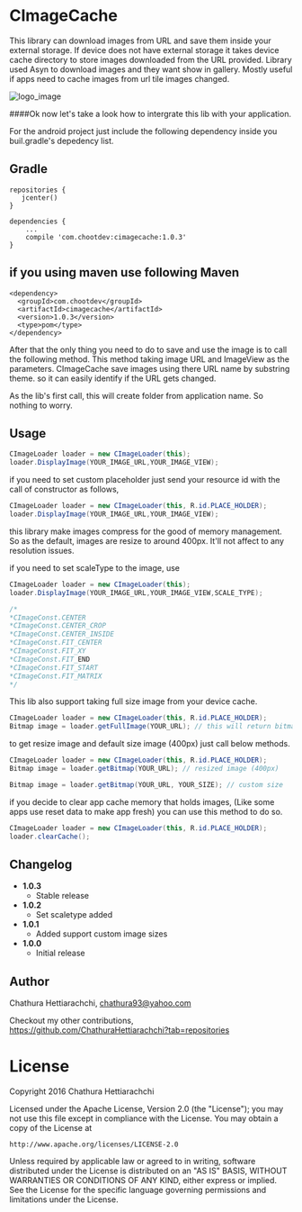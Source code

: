 # CImageCache
This library can download images from URL and save them inside your external storage. If device does not have external storage it takes device cache directory to store images downloaded from the URL provided. Library used Asyn to download images and they want show in gallery. Mostly useful if apps need to cache images from url tile images changed.

![logo_image](https://cloud.githubusercontent.com/assets/13764097/15285396/768100ae-1b74-11e6-9c8a-f664593eee5d.png)

####Ok now let's take a look how to intergrate this lib with your application.

For the android project just include the following dependency inside you buil.gradle's depedency list.

Gradle
------
```
repositories {  
   jcenter()  
}

dependencies {
    ...
    compile 'com.chootdev:cimagecache:1.0.3'
}
```

if you using maven use following
Maven
------
```
<dependency>
  <groupId>com.chootdev</groupId>
  <artifactId>cimagecache</artifactId>
  <version>1.0.3</version>
  <type>pom</type>
</dependency>
```

After that the only thing you need to do to save and use the image is to call the following method. This method taking image URL and ImageView as the parameters. CImageCache save images using there URL name by substring theme. so it can easily identify if the URL gets changed.

As the lib's first call, this will create folder from application name. So nothing to worry.

Usage
-----
```java
CImageLoader loader = new CImageLoader(this);
loader.DisplayImage(YOUR_IMAGE_URL,YOUR_IMAGE_VIEW);
```

if you need to set custom placeholder just send your resource id with the call of constructor as follows,
```java
CImageLoader loader = new CImageLoader(this, R.id.PLACE_HOLDER);
loader.DisplayImage(YOUR_IMAGE_URL,YOUR_IMAGE_VIEW);
```

this library make images compress for the good of memory management. So as the default, images are resize to around 400px. It'll not affect to any resolution issues.

if you need to set scaleType to the image, use
```java
CImageLoader loader = new CImageLoader(this);
loader.DisplayImage(YOUR_IMAGE_URL,YOUR_IMAGE_VIEW,SCALE_TYPE); 

/*
*CImageConst.CENTER
*CImageConst.CENTER_CROP
*CImageConst.CENTER_INSIDE
*CImageConst.FIT_CENTER
*CImageConst.FIT_XY
*CImageConst.FIT_END
*CImageConst.FIT_START
*CImageConst.FIT_MATRIX
*/
```
This lib also support taking full size image from your device cache.
```java
CImageLoader loader = new CImageLoader(this, R.id.PLACE_HOLDER);
Bitmap image = loader.getFullImage(YOUR_URL); // this will return bitmap.
```
to get resize image and default size image (400px) just call below methods.
```java
CImageLoader loader = new CImageLoader(this, R.id.PLACE_HOLDER);
Bitmap image = loader.getBitmap(YOUR_URL); // resized image (400px)

Bitmap image = loader.getBitmap(YOUR_URL, YOUR_SIZE); // custom size
```
if you decide to clear app cache memory that holds images, (Like some apps use reset data to make app fresh)
you can use this method to do so.
```java
CImageLoader loader = new CImageLoader(this, R.id.PLACE_HOLDER);
loader.clearCache();
```

Changelog
---------
* **1.0.3**
    * Stable release
* **1.0.2**
    * Set scaletype added
* **1.0.1**
    * Added support custom image sizes
* **1.0.0**
    * Initial release

## Author

Chathura Hettiarachchi, chathura93@yahoo.com

Checkout my other contributions, https://github.com/ChathuraHettiarachchi?tab=repositories

# License
Copyright 2016 Chathura Hettiarachchi

Licensed under the Apache License, Version 2.0 (the "License");
you may not use this file except in compliance with the License.
You may obtain a copy of the License at

    http://www.apache.org/licenses/LICENSE-2.0

Unless required by applicable law or agreed to in writing, software
distributed under the License is distributed on an "AS IS" BASIS,
WITHOUT WARRANTIES OR CONDITIONS OF ANY KIND, either express or implied.
See the License for the specific language governing permissions and
limitations under the License.
